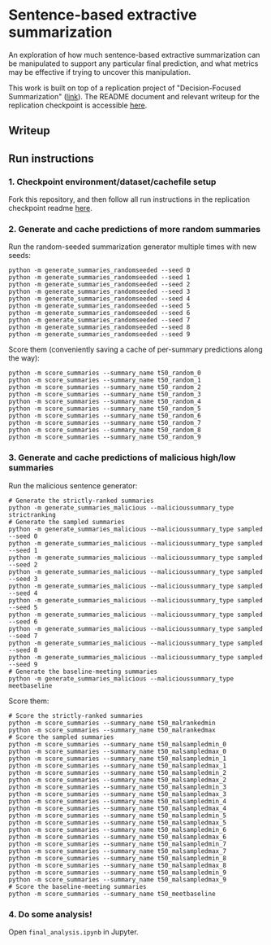 # Sentence-based extractive summarization

An exploration of how much sentence-based extractive summarization can be manipulated to support any particular final prediction, and what metrics may be effective if trying to uncover this manipulation.

This work is built on top of a replication project of "Decision-Focused Summarization" ([link](https://api.semanticscholar.org/CorpusID:237513705)).
The README document and relevant writeup for the replication checkpoint is accessible [here](readme_replication.md).

## Writeup

## Run instructions

### 1. Checkpoint environment/dataset/cachefile setup

Fork this repository, and then follow all run instructions in the replication checkpoint readme [here](readme_replication.md).

### 2. Generate and cache predictions of more random summaries

Run the random-seeded summarization generator multiple times with new seeds:

```
python -m generate_summaries_randomseeded --seed 0
python -m generate_summaries_randomseeded --seed 1
python -m generate_summaries_randomseeded --seed 2
python -m generate_summaries_randomseeded --seed 3
python -m generate_summaries_randomseeded --seed 4
python -m generate_summaries_randomseeded --seed 5
python -m generate_summaries_randomseeded --seed 6
python -m generate_summaries_randomseeded --seed 7
python -m generate_summaries_randomseeded --seed 8
python -m generate_summaries_randomseeded --seed 9
```

Score them (conveniently saving a cache of per-summary predictions along the way):

```
python -m score_summaries --summary_name t50_random_0
python -m score_summaries --summary_name t50_random_1
python -m score_summaries --summary_name t50_random_2
python -m score_summaries --summary_name t50_random_3
python -m score_summaries --summary_name t50_random_4
python -m score_summaries --summary_name t50_random_5
python -m score_summaries --summary_name t50_random_6
python -m score_summaries --summary_name t50_random_7
python -m score_summaries --summary_name t50_random_8
python -m score_summaries --summary_name t50_random_9
```

### 3. Generate and cache predictions of malicious high/low summaries

Run the malicious sentence generator:

```
# Generate the strictly-ranked summaries
python -m generate_summaries_malicious --malicioussummary_type strictranking
# Generate the sampled summaries
python -m generate_summaries_malicious --malicioussummary_type sampled --seed 0
python -m generate_summaries_malicious --malicioussummary_type sampled --seed 1
python -m generate_summaries_malicious --malicioussummary_type sampled --seed 2
python -m generate_summaries_malicious --malicioussummary_type sampled --seed 3
python -m generate_summaries_malicious --malicioussummary_type sampled --seed 4
python -m generate_summaries_malicious --malicioussummary_type sampled --seed 5
python -m generate_summaries_malicious --malicioussummary_type sampled --seed 6
python -m generate_summaries_malicious --malicioussummary_type sampled --seed 7
python -m generate_summaries_malicious --malicioussummary_type sampled --seed 8
python -m generate_summaries_malicious --malicioussummary_type sampled --seed 9
# Generate the baseline-meeting summaries
python -m generate_summaries_malicious --malicioussummary_type meetbaseline
```

Score them:

```
# Score the strictly-ranked summaries
python -m score_summaries --summary_name t50_malrankedmin
python -m score_summaries --summary_name t50_malrankedmax
# Score the sampled summaries
python -m score_summaries --summary_name t50_malsampledmin_0
python -m score_summaries --summary_name t50_malsampledmax_0
python -m score_summaries --summary_name t50_malsampledmin_1
python -m score_summaries --summary_name t50_malsampledmax_1
python -m score_summaries --summary_name t50_malsampledmin_2
python -m score_summaries --summary_name t50_malsampledmax_2
python -m score_summaries --summary_name t50_malsampledmin_3
python -m score_summaries --summary_name t50_malsampledmax_3
python -m score_summaries --summary_name t50_malsampledmin_4
python -m score_summaries --summary_name t50_malsampledmax_4
python -m score_summaries --summary_name t50_malsampledmin_5
python -m score_summaries --summary_name t50_malsampledmax_5
python -m score_summaries --summary_name t50_malsampledmin_6
python -m score_summaries --summary_name t50_malsampledmax_6
python -m score_summaries --summary_name t50_malsampledmin_7
python -m score_summaries --summary_name t50_malsampledmax_7
python -m score_summaries --summary_name t50_malsampledmin_8
python -m score_summaries --summary_name t50_malsampledmax_8
python -m score_summaries --summary_name t50_malsampledmin_9
python -m score_summaries --summary_name t50_malsampledmax_9
# Score the baseline-meeting summaries
python -m score_summaries --summary_name t50_meetbaseline
```

### 4. Do some analysis!

Open `final_analysis.ipynb` in Jupyter.
